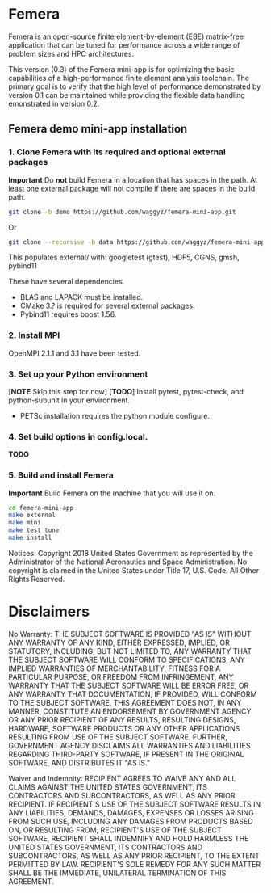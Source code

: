 # Femera

Femera is an open-source finite element-by-element (EBE) matrix-free
application that can be tuned for performance across a wide range of problem
sizes and HPC architectures.

This version (0.3) of the Femera mini-app is for optimizing the basic
capabilities of a high-performance finite element analysis toolchain.
The primary goal is to verify that the high level of performance demonstrated
by version 0.1 can be maintained while providing the flexible data handling
emonstrated in version 0.2.

## Femera demo mini-app installation

### 1. Clone Femera with its required and optional external packages

**Important** Do **not** build Femera in a location that has spaces in the path.
At least one external package will not compile if there are spaces in the build
path.

```bash
git clone -b demo https://github.com/waggyz/femera-mini-app.git
```
Or

```bash
git clone --recursive -b data https://github.com/waggyz/femera-mini-app.git
```

This populates external/ with:
googletest (gtest), HDF5, CGNS, gmsh, pybind11

These have several dependencies.

* BLAS and LAPACK must be installed.
* CMake 3.? is required for several external packages.
* Pybind11 requires boost 1.56.

### 2. Install MPI

OpenMPI 2.1.1 and 3.1 have been tested.

### 3. Set up your Python environment

[**NOTE** Skip this step for now]
[**TODO**] Install pytest, pytest-check, and python-subunit in your environment.

* PETSc installation requires the python module configure.


### 4. Set build options in config.local.

**TODO**

### 5. Build and install Femera

**Important** Build Femera on the machine that you will use it on.

```bash
cd femera-mini-app
make external
make mini
make test tune
make install
```



Notices:
Copyright 2018 United States Government as represented by the Administrator of
the National Aeronautics and Space Administration. No copyright is claimed in
the United States under Title 17, U.S. Code. All Other Rights Reserved.

# Disclaimers
No Warranty: THE SUBJECT SOFTWARE IS PROVIDED "AS IS" WITHOUT ANY WARRANTY OF
ANY KIND, EITHER EXPRESSED, IMPLIED, OR STATUTORY, INCLUDING, BUT NOT LIMITED
TO, ANY WARRANTY THAT THE SUBJECT SOFTWARE WILL CONFORM TO SPECIFICATIONS, ANY
IMPLIED WARRANTIES OF MERCHANTABILITY, FITNESS FOR A PARTICULAR PURPOSE, OR
FREEDOM FROM INFRINGEMENT, ANY WARRANTY THAT THE SUBJECT SOFTWARE WILL BE ERROR
FREE, OR ANY WARRANTY THAT DOCUMENTATION, IF PROVIDED, WILL CONFORM TO THE
SUBJECT SOFTWARE. THIS AGREEMENT DOES NOT, IN ANY MANNER, CONSTITUTE AN
ENDORSEMENT BY GOVERNMENT AGENCY OR ANY PRIOR RECIPIENT OF ANY RESULTS,
RESULTING DESIGNS, HARDWARE, SOFTWARE PRODUCTS OR ANY OTHER APPLICATIONS
RESULTING FROM USE OF THE SUBJECT SOFTWARE.  FURTHER, GOVERNMENT AGENCY
DISCLAIMS ALL WARRANTIES AND LIABILITIES REGARDING THIRD-PARTY SOFTWARE, IF
PRESENT IN THE ORIGINAL SOFTWARE, AND DISTRIBUTES IT "AS IS."

Waiver and Indemnity:  RECIPIENT AGREES TO WAIVE ANY AND ALL CLAIMS AGAINST THE
UNITED STATES GOVERNMENT, ITS CONTRACTORS AND SUBCONTRACTORS, AS WELL AS ANY
PRIOR RECIPIENT.  IF RECIPIENT'S USE OF THE SUBJECT SOFTWARE RESULTS IN ANY
LIABILITIES, DEMANDS, DAMAGES, EXPENSES OR LOSSES ARISING FROM SUCH USE,
INCLUDING ANY DAMAGES FROM PRODUCTS BASED ON, OR RESULTING FROM, RECIPIENT'S USE
OF THE SUBJECT SOFTWARE, RECIPIENT SHALL INDEMNIFY AND HOLD HARMLESS THE UNITED
STATES GOVERNMENT, ITS CONTRACTORS AND SUBCONTRACTORS, AS WELL AS ANY PRIOR
RECIPIENT, TO THE EXTENT PERMITTED BY LAW.  RECIPIENT'S SOLE REMEDY FOR ANY SUCH
MATTER SHALL BE THE IMMEDIATE, UNILATERAL TERMINATION OF THIS AGREEMENT.
